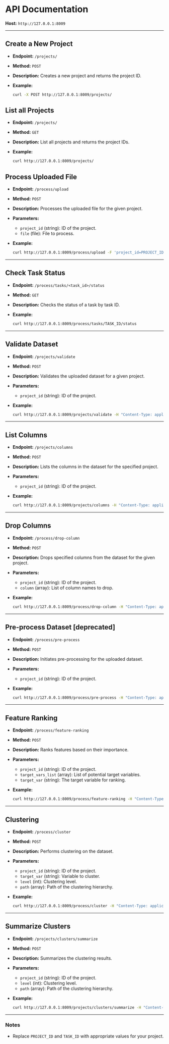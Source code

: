 # API Documentation

**Host:** `http://127.0.0.1:8009`

---

## **Create a New Project**

- **Endpoint:** `/projects/`
- **Method:** `POST`
- **Description:** Creates a new project and returns the project ID.
- **Example:**

  ```bash
  curl -X POST http://127.0.0.1:8009/projects/
  ```

## **List all Projects**

- **Endpoint:** `/projects/`
- **Method:** `GET`
- **Description:** List all projects and returns the project IDs.
- **Example:**

  ```bash
  curl http://127.0.0.1:8009/projects/
  ```

## **Process Uploaded File**

- **Endpoint:** `/process/upload`
- **Method:** `POST`
- **Description:** Processes the uploaded file for the given project.
- **Parameters:**
  - `project_id` (string): ID of the project.
  - `file` (file): File to process.
- **Example:**

  ```bash
  curl http://127.0.0.1:8009/process/upload -F 'project_id=PROJECT_ID' -F "file=@data.csv"
  ```

---

## **Check Task Status**

- **Endpoint:** `/process/tasks/<task_id>/status`
- **Method:** `GET`
- **Description:** Checks the status of a task by task ID.
- **Example:**

  ```bash
  curl http://127.0.0.1:8009/process/tasks/TASK_ID/status
  ```

---

## **Validate Dataset**

- **Endpoint:** `/projects/validate`
- **Method:** `POST`
- **Description:** Validates the uploaded dataset for a given project.
- **Parameters:**
  - `project_id` (string): ID of the project.
- **Example:**

  ```bash
  curl http://127.0.0.1:8009/projects/validate -H "Content-Type: application/json" -d '{ "project_id": "PROJECT_ID" }'
  ```

---

## **List Columns**

- **Endpoint:** `/projects/columns`
- **Method:** `POST`
- **Description:** Lists the columns in the dataset for the specified project.
- **Parameters:**
  - `project_id` (string): ID of the project.
- **Example:**

  ```bash
  curl http://127.0.0.1:8009/projects/columns -H "Content-Type: application/json" -d '{ "project_id": "PROJECT_ID" }'
  ```

---

## **Drop Columns**

- **Endpoint:** `/process/drop-column`
- **Method:** `POST`
- **Description:** Drops specified columns from the dataset for the given project.
- **Parameters:**
  - `project_id` (string): ID of the project.
  - `column` (array): List of column names to drop.
- **Example:**

  ```bash
  curl http://127.0.0.1:8009/process/drop-column -H "Content-Type: application/json" -d '{ "project_id": "PROJECT_ID", "column": ["col1", "col2"] }'
  ```

---

## **Pre-process Dataset** \[deprecated\]

- **Endpoint:** `/process/pre-process`
- **Method:** `POST`
- **Description:** Initiates pre-processing for the uploaded dataset.
- **Parameters:**
  - `project_id` (string): ID of the project.
- **Example:**

  ```bash
  curl http://127.0.0.1:8009/process/pre-process -H "Content-Type: application/json" -d '{ "project_id": "PROJECT_ID" }'
  ```

---

## **Feature Ranking**

- **Endpoint:** `/process/feature-ranking`
- **Method:** `POST`
- **Description:** Ranks features based on their importance.
- **Parameters:**
  - `project_id` (string): ID of the project.
  - `target_vars_list` (array): List of potential target variables.
  - `target_var` (string): The target variable for ranking.
- **Example:**

  ```bash
  curl http://127.0.0.1:8009/process/feature-ranking -H "Content-Type: application/json" -d '{ "project_id": "PROJECT_ID", "target_vars_list": ["var1", "var2"], "target_var": "target_var" }'
  ```

---

## **Clustering**

- **Endpoint:** `/process/cluster`
- **Method:** `POST`
- **Description:** Performs clustering on the dataset.
- **Parameters:**
  - `project_id` (string): ID of the project.
  - `target_var` (string): Variable to cluster.
  - `level` (int): Clustering level.
  - `path` (array): Path of the clustering hierarchy.
- **Example:**

  ```bash
  curl http://127.0.0.1:8009/process/cluster -H "Content-Type: application/json" -d '{ "project_id": "PROJECT_ID", "target_var": "target_var", "level": 0, "path": [] }'
  ```

---

## **Summarize Clusters**

- **Endpoint:** `/projects/clusters/summarize`
- **Method:** `POST`
- **Description:** Summarizes the clustering results.
- **Parameters:**
  - `project_id` (string): ID of the project.
  - `level` (int): Clustering level.
  - `path` (array): Path of the clustering hierarchy.
- **Example:**

  ```bash
  curl http://127.0.0.1:8009/projects/clusters/summarize -H "Content-Type: application/json" -d '{ "project_id": "PROJECT_ID", "level": 0, "path": [] }'
  ```

---

### Notes

- Replace `PROJECT_ID` and `TASK_ID` with appropriate values for your project.
